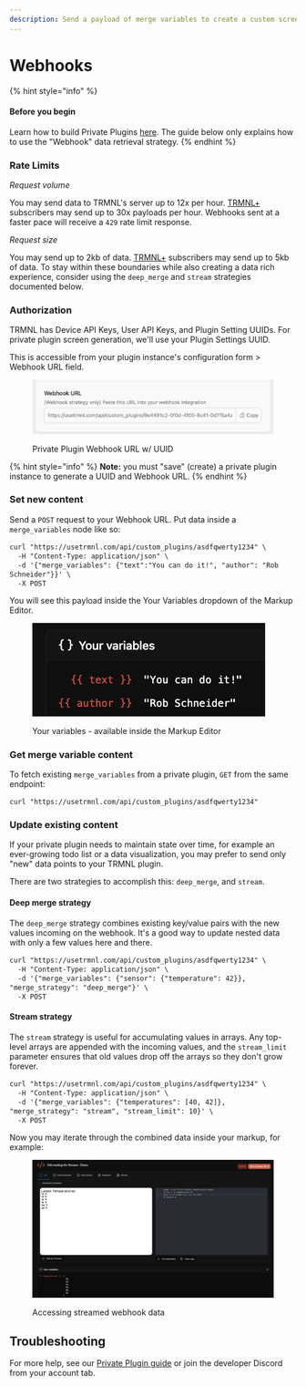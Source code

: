 ```yaml
---
description: Send a payload of merge variables to create a custom screen.
---
```


# Webhooks

{% hint style="info" %}
#### Before you begin

Learn how to build Private Plugins [here](https://help.usetrmnl.com/en/articles/9510536-private-plugins). The guide below only explains how to use the "Webhook" data retrieval strategy.
{% endhint %}

### Rate Limits

_Request volume_

You may send data to TRMNL's server up to 12x per hour. [TRMNL+](https://help.usetrmnl.com/en/articles/11861887-trmnl-faq) subscribers may send up to 30x payloads per hour. Webhooks sent at a faster pace will receive a `429` rate limit response.

_Request size_

You may send up to 2kb of data. [TRMNL+](https://help.usetrmnl.com/en/articles/11861887-trmnl-faq) subscribers may send up to 5kb of data. To stay within these boundaries while also creating a data rich experience, consider using the `deep_merge` and `stream` strategies documented below.

### Authorization

TRMNL has Device API Keys, User API Keys, and Plugin Setting UUIDs. For private plugin screen generation, we'll use your Plugin Settings UUID.

This is accessible from your plugin instance's configuration form > Webhook URL field.

<figure><img src="../.gitbook/assets/TRMNL Private Plugin Webhook URL w UUID.png" alt=""><figcaption><p>Private Plugin Webhook URL w/ UUID</p></figcaption></figure>

{% hint style="info" %}
**Note:** you must "save" (create) a private plugin instance to generate a UUID and Webhook URL.
{% endhint %}

### Set new content

Send a `POST` request to your Webhook URL. Put data inside a `merge_variables` node like so:

```
curl "https://usetrmnl.com/api/custom_plugins/asdfqwerty1234" \
  -H "Content-Type: application/json" \
  -d '{"merge_variables": {"text":"You can do it!", "author": "Rob Schneider"}}' \
  -X POST
```

You will see this payload inside the Your Variables dropdown of the Markup Editor.

<figure><img src="../.gitbook/assets/TRMNL - Your Variables dropdown.png" alt=""><figcaption><p>Your variables - available inside the Markup Editor</p></figcaption></figure>

### Get merge variable content

To fetch existing `merge_variables` from a private plugin, `GET` from the same endpoint:

```
curl "https://usetrmnl.com/api/custom_plugins/asdfqwerty1234"
```

### Update existing content

If your private plugin needs to maintain state over time, for example an ever-growing todo list or a data visualization, you may prefer to send only "new" data points to your TRMNL plugin.

There are two strategies to accomplish this: `deep_merge`, and `stream`.

#### Deep merge strategy

The `deep_merge` strategy combines existing key/value pairs with the new values incoming on the webhook. It's a good way to update nested data with only a few values here and there.

```
curl "https://usetrmnl.com/api/custom_plugins/asdfqwerty1234" \
  -H "Content-Type: application/json" \
  -d '{"merge_variables": {"sensor": {"temperature": 42}}, "merge_strategy": "deep_merge"}' \
  -X POST
```

#### Stream strategy

The `stream` strategy is useful for accumulating values in arrays. Any top-level arrays are appended with the incoming values, and the `stream_limit` parameter ensures that old values drop off the arrays so they don't grow forever.

```
curl "https://usetrmnl.com/api/custom_plugins/asdfqwerty1234" \
  -H "Content-Type: application/json" \
  -d '{"merge_variables": {"temperatures": [40, 42]}, "merge_strategy": "stream", "stream_limit": 10}' \
  -X POST
```

Now you may iterate through the combined data inside your markup, for example:

<figure><img src="../.gitbook/assets/CleanShot 2025-05-28 at 14.33.07@2x.png" alt=""><figcaption><p>Accessing streamed webhook data</p></figcaption></figure>

## Troubleshooting

For more help, see our [Private Plugin guide](https://help.usetrmnl.com/en/articles/9510536-custom-plugins) or join the developer Discord from your account tab.
